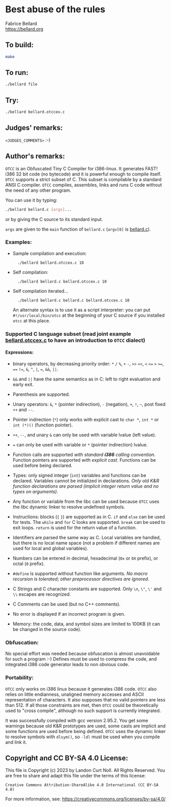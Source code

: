# Best abuse of the rules

Fabrice Bellard  
<https://bellard.org>


## To build:

```sh
make
```


## To run:

```sh
./bellard file
```


## Try:

```sh
./bellard bellard.otccex.c
```


## Judges' remarks:

`<JUDGES_COMMENTS>` :-)


## Author's remarks:

`OTCC` is an Obfuscated Tiny C Compiler for i386-linux. It generates
FAST! i386 32 bit code (no bytecode) and it is powerful enough to
compile itself. `OTCC` supports a strict subset of C. This subset is
compilable by a standard ANSI C compiler. `OTCC` compiles,
assembles, links and runs C code without the need of any other
program.

You can use it by typing:

```sh
./bellard bellard.c [args]...
```

or by giving the C source to its standard input.

`args` are given to the `main` function of `bellard.c` (`argv[0]` is
[bellard.c](bellard.c)).

### Examples:

- Sample compilation and execution:

        ./bellard bellard.otccex.c 10

- Self compilation:

        ./bellard bellard.c bellard.otccex.c 10

- Self compilation iterated...

        ./bellard bellard.c bellard.c bellard.otccex.c 10
    
    An alternate syntax is to use it as a script interpreter: you can
    put `#!/usr/local/bin/otcc` at the beginning of your C source if
    you installed `otcc` at this place.

### Supported C language subset (read joint example [bellard.otccex.c](bellard.otccex.c) to have an introduction to `OTCC` dialect)

#### Expressions:

* binary operators, by decreasing priority order: `*` `/` `%`,
  `+` `-`, `>>` `<<`, `<` `<=` `>` `>=`, `==` `!=`, `&`,
  `^`, `|`, `=`, `&&`, `||`.

* `&&` and `||` have the same semantics as in C: left to right
  evaluation and early exit.

* Parenthesis are supported.

* Unary operators: `&`, `*` (pointer indirection), `-`
  (negation), `+`, `!`, `~`, post fixed `++` and `--`.

* Pointer indirection (`*`) only works with explicit cast to
  `char *`, `int *` or `int (*)()` (function pointer).

* `++`, `--`, and unary `&` can only be used with variable
  lvalue (left value).

* `=` can only be used with variable or `*` (pointer
  indirection) lvalue.

* Function calls are supported _with standard **i386** calling
  convention_. Function pointers are supported _with explicit
  cast_. Functions can be used before being declared.

- Types: only signed integer (`int`) variables and functions can
  be declared. Variables cannot be initialized in
  declarations. _Only old K&R function declarations are parsed
  (implicit integer return value and no types on arguments)_.

- Any function or variable from the libc can be used because `OTCC`
  uses the libc dynamic linker to resolve undefined symbols.

- Instructions: blocks (`{` `}`) are supported as in C. `if` and
  `else` can be used for tests. The `while` and `for` C looks are supported.
  `break` can be used to exit loops. `return` is used for the return value of a
  function.

- Identifiers are parsed the same way as C. Local variables are
  handled, but there is no local name space (not a problem if
  different names are used for local and global variables).

- Numbers can be entered in decimal, hexadecimal (`0x` or `0X`
  prefix), or octal (`0` prefix).

- `#define` is supported without function like arguments. _No macro
  recursion is tolerated_; _other preprocessor directives are
  ignored_.

- C Strings and C character constants are supported. Only `\n`,
  `\"`, `\'` and `\\` escapes are recognized.

- C Comments can be used (but no C++ comments).

- No error is displayed if an incorrect program is given.

- Memory: the code, data, and symbol sizes are limited to 100KB
  (it can be changed in the source code).

### Obfuscation:

No special effort was needed because obfuscation is almost
unavoidable for such a program :-) Defines must be used to
compress the code, and integrated i386 code generator leads to non
obvious code.

### Portability:

`OTCC` only works on i386 linux because it generates i386 code. `OTCC`
also relies on little endianness, unaligned memory accesses and
ASCII representation of characters. It also supposes that no valid
pointers are less than 512. If all those constraints are met, then
`OTCC` could be theoretically used to "cross compile", although no
such support is currently integrated.

It was successfully compiled with gcc version 2.95.2. You get some
warnings because old K&R prototypes are used, some casts are implicit
and some functions are used before being defined. `OTCC` uses the
dynamic linker to resolve symbols with `dlsym()`, so `-ldl` must
be used when you compile and link it.


## Copyright and CC BY-SA 4.0 License:

This file is Copyright (c) 2023 by Landon Curt Noll.  All Rights Reserved.
You are free to share and adapt this file under the terms of this license:

    Creative Commons Attribution-ShareAlike 4.0 International (CC BY-SA 4.0)

For more information, see: https://creativecommons.org/licenses/by-sa/4.0/
